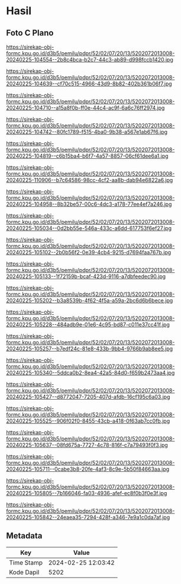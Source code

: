 # Hasil

## Foto C Plano

https://sirekap-obj-formc.kpu.go.id/d3b5/pemilu/pdpr/52/02/07/20/13/5202072013008-20240225-104554--2b8c4bca-b2c7-44c3-ab89-d998fccb1420.jpg

https://sirekap-obj-formc.kpu.go.id/d3b5/pemilu/pdpr/52/02/07/20/13/5202072013008-20240225-104639--cf70c515-4966-43d9-8b82-402b361b06f7.jpg

https://sirekap-obj-formc.kpu.go.id/d3b5/pemilu/pdpr/52/02/07/20/13/5202072013008-20240225-104710--a15a8f0b-ff0e-44c4-ac9f-6a6c76ff2974.jpg

https://sirekap-obj-formc.kpu.go.id/d3b5/pemilu/pdpr/52/02/07/20/13/5202072013008-20240225-104742--80fc1789-f515-4ba0-9b38-a567e1ab67f6.jpg

https://sirekap-obj-formc.kpu.go.id/d3b5/pemilu/pdpr/52/02/07/20/13/5202072013008-20240225-104819--c6b15ba4-b6f7-4a57-8857-06cf61dee6a1.jpg

https://sirekap-obj-formc.kpu.go.id/d3b5/pemilu/pdpr/52/02/07/20/13/5202072013008-20240225-110906--b7c64586-98cc-4cf2-aa8b-dab94e6822a6.jpg

https://sirekap-obj-formc.kpu.go.id/d3b5/pemilu/pdpr/52/02/07/20/13/5202072013008-20240225-104958--8b32be57-00c6-4dc3-a178-77ee4ef7a246.jpg

https://sirekap-obj-formc.kpu.go.id/d3b5/pemilu/pdpr/52/02/07/20/13/5202072013008-20240225-105034--0d2bb55e-546a-433c-a6dd-617753f6ef27.jpg

https://sirekap-obj-formc.kpu.go.id/d3b5/pemilu/pdpr/52/02/07/20/13/5202072013008-20240225-105102--2b0b56f2-0e39-4cb4-9215-d7694faa767b.jpg

https://sirekap-obj-formc.kpu.go.id/d3b5/pemilu/pdpr/52/02/07/20/13/5202072013008-20240225-105133--1f72159b-bcaf-423d-9116-a7dbfeedec90.jpg

https://sirekap-obj-formc.kpu.go.id/d3b5/pemilu/pdpr/52/02/07/20/13/5202072013008-20240225-105202--b3a8539b-4f62-4f5a-a59a-2bc6d6b6bece.jpg

https://sirekap-obj-formc.kpu.go.id/d3b5/pemilu/pdpr/52/02/07/20/13/5202072013008-20240225-105228--484adb9e-01e6-4c95-bd87-c011e37cc41f.jpg

https://sirekap-obj-formc.kpu.go.id/d3b5/pemilu/pdpr/52/02/07/20/13/5202072013008-20240225-105257--b7edf24c-81e8-433b-9bb4-9766b9ab8ee5.jpg

https://sirekap-obj-formc.kpu.go.id/d3b5/pemilu/pdpr/52/02/07/20/13/5202072013008-20240225-105340--5ddca0b2-8ea4-42a5-84d0-f659b2473aa4.jpg

https://sirekap-obj-formc.kpu.go.id/d3b5/pemilu/pdpr/52/02/07/20/13/5202072013008-20240225-105427--d8772047-7205-407d-afdb-16cf195c6a03.jpg

https://sirekap-obj-formc.kpu.go.id/d3b5/pemilu/pdpr/52/02/07/20/13/5202072013008-20240225-105525--906f02f0-8455-43cb-a418-0f63ab7cc0fb.jpg

https://sirekap-obj-formc.kpu.go.id/d3b5/pemilu/pdpr/52/02/07/20/13/5202072013008-20240225-105637--08fd675a-7727-4c78-816f-c7a79493f0f3.jpg

https://sirekap-obj-formc.kpu.go.id/d3b5/pemilu/pdpr/52/02/07/20/13/5202072013008-20240225-105711--0cabe3b8-20fe-4af3-8c9e-5b50f84663aa.jpg

https://sirekap-obj-formc.kpu.go.id/d3b5/pemilu/pdpr/52/02/07/20/13/5202072013008-20240225-105805--7b166046-fa03-4936-afef-ec8f0b3f0e3f.jpg

https://sirekap-obj-formc.kpu.go.id/d3b5/pemilu/pdpr/52/02/07/20/13/5202072013008-20240225-105842--24eaea35-7294-428f-a346-7e9a1c0da7af.jpg


## Metadata

| Key        | Value               |
| ---------- | ------------------- |
| Time Stamp | 2024-02-25 12:03:42 |
| Kode Dapil | 5202                |



